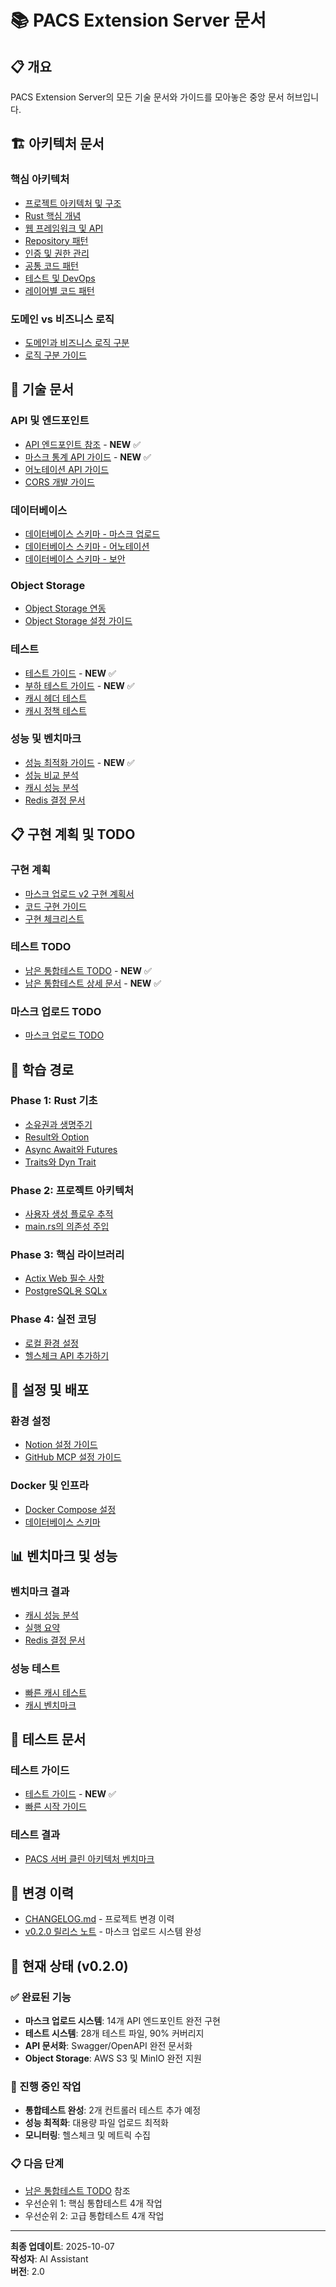 # 📚 PACS Extension Server 문서

## 📋 개요

PACS Extension Server의 모든 기술 문서와 가이드를 모아놓은 중앙 문서 허브입니다.

## 🏗️ 아키텍처 문서

### 핵심 아키텍처
- [프로젝트 아키텍처 및 구조](background/00_Project_Architecture_and_Structure.md)
- [Rust 핵심 개념](background/01_Rust_Core_Concepts.md)
- [웹 프레임워크 및 API](background/02_Web_Framework_and_API.md)
- [Repository 패턴](background/03_Repository_Pattern.md)
- [인증 및 권한 관리](background/04_Authentication_and_Authorization.md)
- [공통 코드 패턴](background/05_Common_Code_Patterns.md)
- [테스트 및 DevOps](background/06_Testing_and_DevOps.md)
- [레이어별 코드 패턴](background/07_Layer-Specific_Code_Patterns.md)

### 도메인 vs 비즈니스 로직
- [도메인과 비즈니스 로직 구분](DOMAIN_VS_BUSINESS_LOGIC.md)
- [로직 구분 가이드](LOGIC_DIFFERENTIATION_GUIDE.md)

## 🔧 기술 문서

### API 및 엔드포인트
- [API 엔드포인트 참조](technical/API_ENDPOINTS_REFERENCE.md) - **NEW** ✅
- [마스크 통계 API 가이드](technical/MASK_STATISTICS_API_GUIDE.md) - **NEW** ✅
- [어노테이션 API 가이드](technical/ANNOTATION_API_GUIDE.md)
- [CORS 개발 가이드](technical/CORS_DEVELOPMENT_GUIDE.md)

### 데이터베이스
- [데이터베이스 스키마 - 마스크 업로드](technical/DATABASE_SCHEMA_MASK_UPLOAD.md)
- [데이터베이스 스키마 - 어노테이션](technical/DATABASE_SCHEMA_ANNOTATION.md)
- [데이터베이스 스키마 - 보안](technical/DATABASE_SCHEMA_SECURITY.md)

### Object Storage
- [Object Storage 연동](technical/OBJECT_STORAGE_INTEGRATION.md)
- [Object Storage 설정 가이드](technical/object_storage_setup_guide.md)

### 테스트
- [테스트 가이드](technical/TESTING_GUIDE.md) - **NEW** ✅
- [부하 테스트 가이드](technical/LOAD_TESTING_GUIDE.md) - **NEW** ✅
- [캐시 헤더 테스트](technical/CACHE_HEADERS_TEST.md)
- [캐시 정책 테스트](technical/CACHE_POLICY_TEST.md)

### 성능 및 벤치마크
- [성능 최적화 가이드](technical/PERFORMANCE_OPTIMIZATION_GUIDE.md) - **NEW** ✅
- [성능 비교 분석](performance-comparison.md)
- [캐시 성능 분석](benchmarks/results/CACHE_PERFORMANCE_ANALYSIS.md)
- [Redis 결정 문서](benchmarks/results/REDIS_DECISION.md)

## 📋 구현 계획 및 TODO

### 구현 계획
- [마스크 업로드 v2 구현 계획서](todo/implementation_plan.md)
- [코드 구현 가이드](todo/code_implementation_guide.md)
- [구현 체크리스트](todo/implementation_checklist.md)

### 테스트 TODO
- [남은 통합테스트 TODO](todo/remaining_tests_todo.md) - **NEW** ✅
- [남은 통합테스트 상세 문서](todo/remaining_integration_tests.md) - **NEW** ✅

### 마스크 업로드 TODO
- [마스크 업로드 TODO](MASK_UPLOAD_TODO.md)

## 🚀 학습 경로

### Phase 1: Rust 기초
- [소유권과 생명주기](learning_path/phase_1_rust_fundamentals/01_Ownership_and_Lifetimes.md)
- [Result와 Option](learning_path/phase_1_rust_fundamentals/02_Result_and_Option.md)
- [Async Await와 Futures](learning_path/phase_1_rust_fundamentals/03_Async_Await_and_Futures.md)
- [Traits와 Dyn Trait](learning_path/phase_1_rust_fundamentals/04_Traits_and_Dyn_Trait.md)

### Phase 2: 프로젝트 아키텍처
- [사용자 생성 플로우 추적](learning_path/phase_2_project_architecture/01_Tracing_the_Create_User_Flow.md)
- [main.rs의 의존성 주입](learning_path/phase_2_project_architecture/02_Dependency_Injection_in_main_rs.md)

### Phase 3: 핵심 라이브러리
- [Actix Web 필수 사항](learning_path/phase_3_core_libraries/01_Actix_web_Essentials.md)
- [PostgreSQL용 SQLx](learning_path/phase_3_core_libraries/02_SQLx_for_PostgreSQL.md)

### Phase 4: 실전 코딩
- [로컬 환경 설정](learning_path/phase_4_practical_coding/01_Setting_Up_Local_Environment.md)
- [헬스체크 API 추가하기](learning_path/phase_4_practical_coding/02_Walkthrough_Adding_a_Health_Check_API.md)

## 🔧 설정 및 배포

### 환경 설정
- [Notion 설정 가이드](notion-setup-guide.md)
- [GitHub MCP 설정 가이드](github-mcp-setup-guide.md)

### Docker 및 인프라
- [Docker Compose 설정](infra/docker-compose.yml)
- [데이터베이스 스키마](infra/db/schema.sql)

## 📊 벤치마크 및 성능

### 벤치마크 결과
- [캐시 성능 분석](benchmarks/results/CACHE_PERFORMANCE_ANALYSIS.md)
- [실행 요약](benchmarks/results/EXECUTIVE_SUMMARY.md)
- [Redis 결정 문서](benchmarks/results/REDIS_DECISION.md)

### 성능 테스트
- [빠른 캐시 테스트](benchmarks/quick_cache_test.sh)
- [캐시 벤치마크](benchmarks/cache_benchmark.sh)

## 🧪 테스트 문서

### 테스트 가이드
- [테스트 가이드](technical/TESTING_GUIDE.md) - **NEW** ✅
- [빠른 시작 가이드](benchmarks/QUICK_START.md)

### 테스트 결과
- [PACS 서버 클린 아키텍처 벤치마크](benchmarks/2025-10-05-pacs-server-clean-architecture.md)

## 📝 변경 이력

- [CHANGELOG.md](../CHANGELOG.md) - 프로젝트 변경 이력
- [v0.2.0 릴리스 노트](technical/CHANGELOG.md) - 마스크 업로드 시스템 완성

## 🎯 현재 상태 (v0.2.0)

### ✅ 완료된 기능
- **마스크 업로드 시스템**: 14개 API 엔드포인트 완전 구현
- **테스트 시스템**: 28개 테스트 파일, 90% 커버리지
- **API 문서화**: Swagger/OpenAPI 완전 문서화
- **Object Storage**: AWS S3 및 MinIO 완전 지원

### 🚧 진행 중인 작업
- **통합테스트 완성**: 2개 컨트롤러 테스트 추가 예정
- **성능 최적화**: 대용량 파일 업로드 최적화
- **모니터링**: 헬스체크 및 메트릭 수집

### 📋 다음 단계
- [남은 통합테스트 TODO](todo/remaining_tests_todo.md) 참조
- 우선순위 1: 핵심 통합테스트 4개 작업
- 우선순위 2: 고급 통합테스트 4개 작업

---

**최종 업데이트**: 2025-10-07  
**작성자**: AI Assistant  
**버전**: 2.0